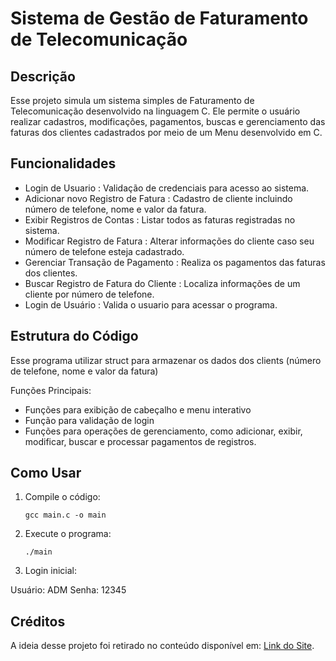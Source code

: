 # Sistema de Gestão de Faturamento de Telecomunicação

## Descrição 

Esse projeto simula um sistema simples de Faturamento de Telecomunicação desenvolvido na linguagem C. Ele permite o usuário realizar cadastros, modificações, pagamentos, buscas e gerenciamento das faturas dos clientes cadastrados por meio de um Menu desenvolvido em C.

## Funcionalidades
- Login de Usuario : Validação de credenciais para acesso ao sistema.
- Adicionar novo Registro de Fatura : Cadastro de cliente incluindo número de telefone, nome e valor da fatura.  
- Exibir Registros de Contas : Listar todos as faturas registradas no sistema.
- Modificar Registro de Fatura : Alterar informações do cliente caso seu número de telefone esteja cadastrado.
- Gerenciar Transação de Pagamento : Realiza os pagamentos das faturas dos clientes.
- Buscar Registro de Fatura do Cliente : Localiza informações de um cliente por número de telefone.
- Login de Usuário : Valida o usuario para acessar o programa.

## Estrutura do Código

Esse programa utilizar struct para armazenar os dados dos clients (número de telefone, nome e valor da fatura)

Funções Principais:

- Funções para exibição de cabeçalho e menu interativo
- Função para validação de login
- Funções para operações de gerenciamento, como adicionar, exibir, modificar, buscar e processar pagamentos de registros.

## Como Usar
1. Compile o código:
   ```
   gcc main.c -o main
   ```
2. Execute o programa:
   ```
   ./main
   ```

3. Login inicial:

Usuário: ADM
Senha: 12345

## Créditos
A ideia desse projeto foi retirado no conteúdo disponível em: [Link do Site](https://www.sourcecodester.com/cc/17000/telecom-billing-management-system-c-source-code.html).